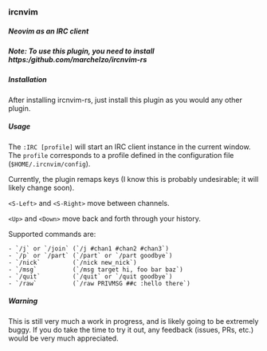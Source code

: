 ### ircnvim

##### Neovim as an IRC client

##### Note: To use this plugin, you need to install https:/github.com/marchelzo/ircnvim-rs

##### Installation

After installing ircnvim-rs, just install this plugin as you would any other plugin.

##### Usage

The `:IRC [profile]` will start an IRC client instance in the current window. The `profile`
corresponds to a profile defined in the configuration file (`$HOME/.ircnvim/config`).

Currently, the plugin remaps keys (I know this is probably undesirable; it will likely
change soon).

`<S-Left>` and `<S-Right>` move between channels.

`<Up>` and `<Down>` move back and forth through your history.

Supported commands are:

    - `/j` or `/join` (`/j #chan1 #chan2 #chan3`)
    - `/p` or `/part` (`/part` or `/part goodbye`)
    - `/nick`         (`/nick new_nick`)
    - `/msg`          (`/msg target hi, foo bar baz`)
    - `/quit`         (`/quit` or `/quit goodbye`)
    - `/raw`          (`/raw PRIVMSG ##c :hello there`)


##### Warning

This is still very much a work in progress, and is likely going to be extremely buggy.
If you do take the time to try it out, any feedback (issues, PRs, etc.) would be very
much appreciated.
